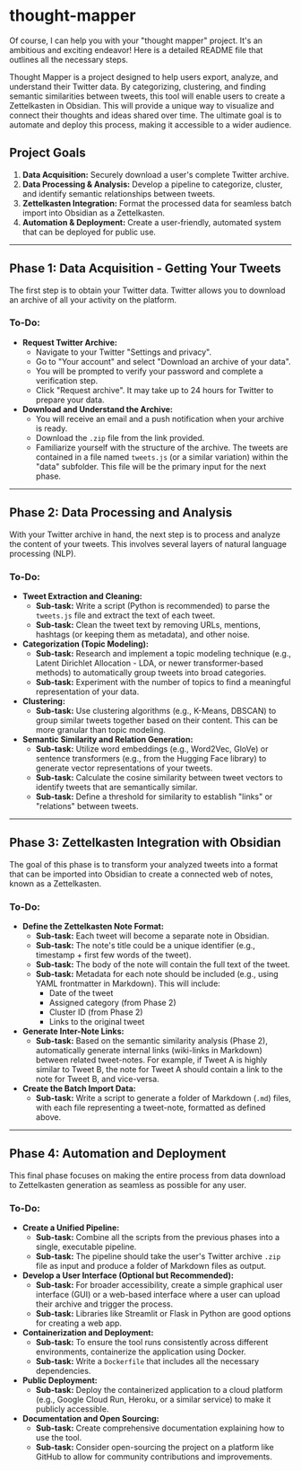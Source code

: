 # thought-mapper

Of course, I can help you with your "thought mapper" project. It's an ambitious and exciting endeavor! Here is a detailed README file that outlines all the necessary steps.

Thought Mapper is a project designed to help users export, analyze, and understand their Twitter data. By categorizing, clustering, and finding semantic similarities between tweets, this tool will enable users to create a Zettelkasten in Obsidian. This will provide a unique way to visualize and connect their thoughts and ideas shared over time. The ultimate goal is to automate and deploy this process, making it accessible to a wider audience.

## Project Goals

1.  **Data Acquisition:** Securely download a user's complete Twitter archive.
2.  **Data Processing & Analysis:** Develop a pipeline to categorize, cluster, and identify semantic relationships between tweets.
3.  **Zettelkasten Integration:** Format the processed data for seamless batch import into Obsidian as a Zettelkasten.
4.  **Automation & Deployment:** Create a user-friendly, automated system that can be deployed for public use.

---

## Phase 1: Data Acquisition - Getting Your Tweets

The first step is to obtain your Twitter data. Twitter allows you to download an archive of all your activity on the platform.

### **To-Do:**

*   **Request Twitter Archive:**
    *   Navigate to your Twitter "Settings and privacy".
    *   Go to "Your account" and select "Download an archive of your data".
    *   You will be prompted to verify your password and complete a verification step.
    *   Click "Request archive". It may take up to 24 hours for Twitter to prepare your data.
*   **Download and Understand the Archive:**
    *   You will receive an email and a push notification when your archive is ready.
    *   Download the `.zip` file from the link provided.
    *   Familiarize yourself with the structure of the archive. The tweets are contained in a file named `tweets.js` (or a similar variation) within the "data" subfolder. This file will be the primary input for the next phase.

---

## Phase 2: Data Processing and Analysis

With your Twitter archive in hand, the next step is to process and analyze the content of your tweets. This involves several layers of natural language processing (NLP).

### **To-Do:**

*   **Tweet Extraction and Cleaning:**
    *   **Sub-task:** Write a script (Python is recommended) to parse the `tweets.js` file and extract the text of each tweet.
    *   **Sub-task:** Clean the tweet text by removing URLs, mentions, hashtags (or keeping them as metadata), and other noise.
*   **Categorization (Topic Modeling):**
    *   **Sub-task:** Research and implement a topic modeling technique (e.g., Latent Dirichlet Allocation - LDA, or newer transformer-based methods) to automatically group tweets into broad categories.
    *   **Sub-task:** Experiment with the number of topics to find a meaningful representation of your data.
*   **Clustering:**
    *   **Sub-task:** Use clustering algorithms (e.g., K-Means, DBSCAN) to group similar tweets together based on their content. This can be more granular than topic modeling.
*   **Semantic Similarity and Relation Generation:**
    *   **Sub-task:** Utilize word embeddings (e.g., Word2Vec, GloVe) or sentence transformers (e.g., from the Hugging Face library) to generate vector representations of your tweets.
    *   **Sub-task:** Calculate the cosine similarity between tweet vectors to identify tweets that are semantically similar.
    *   **Sub-task:** Define a threshold for similarity to establish "links" or "relations" between tweets.

---

## Phase 3: Zettelkasten Integration with Obsidian

The goal of this phase is to transform your analyzed tweets into a format that can be imported into Obsidian to create a connected web of notes, known as a Zettelkasten.

### **To-Do:**

*   **Define the Zettelkasten Note Format:**
    *   **Sub-task:** Each tweet will become a separate note in Obsidian.
    *   **Sub-task:** The note's title could be a unique identifier (e.g., timestamp + first few words of the tweet).
    *   **Sub-task:** The body of the note will contain the full text of the tweet.
    *   **Sub-task:** Metadata for each note should be included (e.g., using YAML frontmatter in Markdown). This will include:
        *   Date of the tweet
        *   Assigned category (from Phase 2)
        *   Cluster ID (from Phase 2)
        *   Links to the original tweet
*   **Generate Inter-Note Links:**
    *   **Sub-task:** Based on the semantic similarity analysis (Phase 2), automatically generate internal links (wiki-links in Markdown) between related tweet-notes. For example, if Tweet A is highly similar to Tweet B, the note for Tweet A should contain a link to the note for Tweet B, and vice-versa.
*   **Create the Batch Import Data:**
    *   **Sub-task:** Write a script to generate a folder of Markdown (`.md`) files, with each file representing a tweet-note, formatted as defined above.

---

## Phase 4: Automation and Deployment

This final phase focuses on making the entire process from data download to Zettelkasten generation as seamless as possible for any user.

### **To-Do:**

*   **Create a Unified Pipeline:**
    *   **Sub-task:** Combine all the scripts from the previous phases into a single, executable pipeline.
    *   **Sub-task:** The pipeline should take the user's Twitter archive `.zip` file as input and produce a folder of Markdown files as output.
*   **Develop a User Interface (Optional but Recommended):**
    *   **Sub-task:** For broader accessibility, create a simple graphical user interface (GUI) or a web-based interface where a user can upload their archive and trigger the process.
    *   **Sub-task:** Libraries like Streamlit or Flask in Python are good options for creating a web app.
*   **Containerization and Deployment:**
    *   **Sub-task:** To ensure the tool runs consistently across different environments, containerize the application using Docker.
    *   **Sub-task:** Write a `Dockerfile` that includes all the necessary dependencies.
*   **Public Deployment:**
    *   **Sub-task:** Deploy the containerized application to a cloud platform (e.g., Google Cloud Run, Heroku, or a similar service) to make it publicly accessible.
*   **Documentation and Open Sourcing:**
    *   **Sub-task:** Create comprehensive documentation explaining how to use the tool.
    *   **Sub-task:** Consider open-sourcing the project on a platform like GitHub to allow for community contributions and improvements.